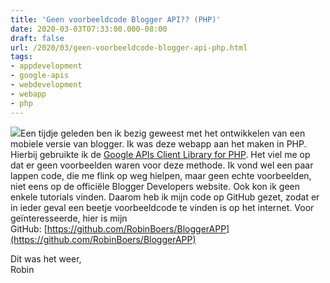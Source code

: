 ```yaml
---
title: 'Geen voorbeeldcode Blogger API?? (PHP)'
date: 2020-03-03T07:33:00.000-08:00
draft: false
url: /2020/03/geen-voorbeeldcode-blogger-api-php.html
tags: 
- appdevelopment
- google-apis
- webdevelopment
- webapp
- php
---
```


[![](https://1.bp.blogspot.com/-ndtzqFN2wsI/Xl0gTv_xdXI/AAAAAAAAGjk/R7yIDcrEJggPbUierbR00iEOi91tCR__wCLcBGAsYHQ/s1600/blogger-logo-vector.png)](https://1.bp.blogspot.com/-ndtzqFN2wsI/Xl0gTv_xdXI/AAAAAAAAGjk/R7yIDcrEJggPbUierbR00iEOi91tCR__wCLcBGAsYHQ/s1600/blogger-logo-vector.png)Een tijdje geleden ben ik bezig geweest met het ontwikkelen van een mobiele versie van blogger. Ik was deze webapp aan het maken in PHP. Hierbij gebruikte ik de [Google APIs Client Library for PHP](https://github.com/googleapis/google-api-php-client). Het viel me op dat er geen voorbeelden waren voor deze methode. Ik vond wel een paar lappen code, die me flink op weg hielpen, maar geen echte voorbeelden, niet eens op de officiële Blogger Developers website. Ook kon ik geen enkele tutorials vinden. Daarom heb ik mijn code op GitHub gezet, zodat er in ieder geval een beetje voorbeeldcode te vinden is op het internet. Voor geïnteresseerde, hier is mijn GitHub: [https://github.com/RobinBoers/BloggerAPP](https://github.com/RobinBoers/BloggerAPP)  
  
Dit was het weer,  
Robin